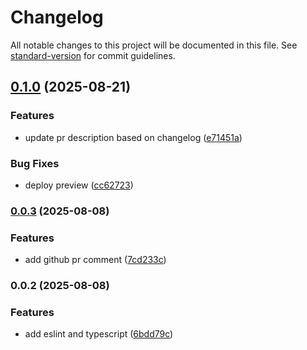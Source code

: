 # Changelog

All notable changes to this project will be documented in this file. See [standard-version](https://github.com/conventional-changelog/standard-version) for commit guidelines.

## [0.1.0](https://github.com/katherinemwong/cup-trail/compare/v0.0.4...v0.1.0) (2025-08-21)


### Features

* update pr description based on changelog ([e71451a](https://github.com/katherinemwong/cup-trail/commit/e71451a621622c8a0b1af74a1d27ddffeacd3745))


### Bug Fixes

* deploy preview ([cc62723](https://github.com/katherinemwong/cup-trail/commit/cc62723521d5abdb92d5e7f7d5a3439743c9a179))

### [0.0.3](https://github.com/katherinemwong/cup-trail/compare/v0.0.2...v0.0.3) (2025-08-08)

### Features

- add github pr comment ([7cd233c](https://github.com/katherinemwong/cup-trail/commit/7cd233c9ac05b281a292e8c7a944cacfa0ef384a))

### 0.0.2 (2025-08-08)

### Features

- add eslint and typescript ([6bdd79c](https://github.com/katherinemwong/cup-trail/commit/6bdd79cf266435757d412a3e4b46da8b0f8f728e))
